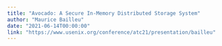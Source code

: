 ```yaml
---
title: "Avocado: A Secure In-Memory Distributed Storage System"
author: "Maurice Bailleu"
date: "2021-06-14T00:00:00"
link: "https://www.usenix.org/conference/atc21/presentation/bailleu"
---
```

